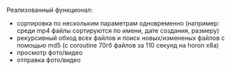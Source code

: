 
Реализованный функционал:
- сортировка по нескольким параметрам одновременно (например: среди mp4 файлы сортируются по имени, дате создания, размеру)
- рекурсивный обход всех файлов и поиск новых/измененых файлов с помощью md5 (с coroutine 70гб файлов за 110 секунд на horon x8a)
- просмотр фото/видео
- отправка фото/видео
